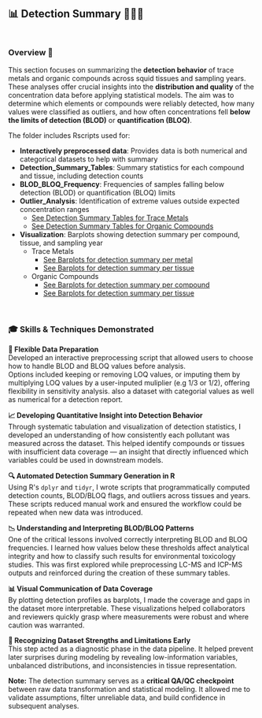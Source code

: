 ## 📊 Detection Summary 📁🧪🦑 <br><br>

### Overview 🎯 <br>
This section focuses on summarizing the **detection behavior** of trace metals and organic compounds across squid tissues and sampling years. These analyses offer crucial insights into the **distribution and quality** of the concentration data before applying statistical models. The aim was to determine which elements or compounds were reliably detected, how many values were classified as outliers, and how often concentrations fell **below the limits of detection (BLOD)** or **quantification (BLOQ)**.

The folder includes Rscripts used for: 
- **Interactively preprocessed data**: Provides data is both numerical and categorical datasets to help with summary
- **Detection_Summary_Tables**: Summary statistics for each compound and tissue, including detection counts  
- **BLOD_BLOQ_Frequency**: Frequencies of samples falling below detection (BLOD) or quantification (BLOQ) limits  
- **Outlier_Analysis**: Identification of extreme values outside expected concentration ranges
    - [See Detection Summary Tables for Trace Metals](./2-Detection_summary/Detection_summary_plots_and_tables/Trace_metals/Detection_Summary_View.pdf)
    - [See Detection Summary Tables for Organic Compounds](./2-Detection_summary/Detection_summary_plots_and_tables/Organic_compounds/Detection_Summary_View.pdf) 
- **Visualization**: Barplots showing detection summary per compound, tissue, and sampling year
    - Trace Metals
      - [See Barplots for detection summary per metal](../2-Detection_summary/Detection_summary_plots_and_tables/Trace_metals/Concentration_Detection_Summary_using_pollutants.png) 
      - [See Barplots for detection summary per tissue](../2-Detection_summary/Detection_summary_plots_and_tables/Trace_metals/Concentration_Detection_Summary_using_tissues.png)
    - Organic Compounds
       - [See Barplots for detection summary per compound](../2-Detection_summary/Detection_summary_plots_and_tables/Organic_compounds/Concentration_Detection_Summary_using_pollutants.png)
       - [See Barplots for detection summary per tissue](../2-Detection_summary/Detection_summary_plots_and_tables/Organic_compounds/Concentration_Detection_Summary_using_pollutants.png)

<br>

### 🎓 Skills & Techniques Demonstrated <br>

**🧼 Flexible Data Preparation**  
Developed an interactive preprocessing script that allowed users to choose how to handle BLOD and BLOQ values before analysis.  
Options included keeping or removing LOQ values, or imputing them by multiplying LOQ values by a user-inputed muliplier (e.g 1/3 or 1/2), offering flexibility in sensitivity analysis. also a dataset with categorial values as well as numerical for a detection report.


**📈 Developing Quantitative Insight into Detection Behavior**  
Through systematic tabulation and visualization of detection statistics, I developed an understanding of how consistently each pollutant was measured across the dataset. This helped identify compounds or tissues with insufficient data coverage — an insight that directly influenced which variables could be used in downstream models. <br>

**🔍 Automated Detection Summary Generation in R**  
Using R's `dplyr` and `tidyr`, I wrote scripts that programmatically computed detection counts, BLOD/BLOQ flags, and outliers across tissues and years. These scripts reduced manual work and ensured the workflow could be repeated when new data was introduced. <br>

**📉 Understanding and Interpreting BLOD/BLOQ Patterns**  
One of the critical lessons involved correctly interpreting BLOD and BLOQ frequencies. I learned how values below these thresholds affect analytical integrity and how to classify such results for environmental toxicology studies. This was first explored while preprocessing LC-MS and ICP-MS outputs and reinforced during the creation of these summary tables. <br>

**📊 Visual Communication of Data Coverage**  
By plotting detection profiles as barplots, I made the coverage and gaps in the dataset more interpretable. These visualizations helped collaborators and reviewers quickly grasp where measurements were robust and where caution was warranted. <br>

**🧠 Recognizing Dataset Strengths and Limitations Early**  
This step acted as a diagnostic phase in the data pipeline. It helped prevent later surprises during modeling by revealing low-information variables, unbalanced distributions, and inconsistencies in tissue representation. <br>

**Note:** The detection summary serves as a **critical QA/QC checkpoint** between raw data transformation and statistical modeling. It allowed me to validate assumptions, filter unreliable data, and build confidence in subsequent analyses.
